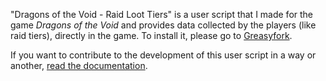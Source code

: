 "Dragons of the Void - Raid Loot Tiers" is a user script that I made for the game *Dragons of the Void* and provides data collected by the players (like raid tiers), directly in the game. To install it, please go to [Greasyfork](https://greasyfork.org/en/scripts/450685-dragons-of-the-void-raid-loot-tiers).

If you want to contribute to the development of this user script in a way or another, [read the documentation](CONTRIBUTING.md).
